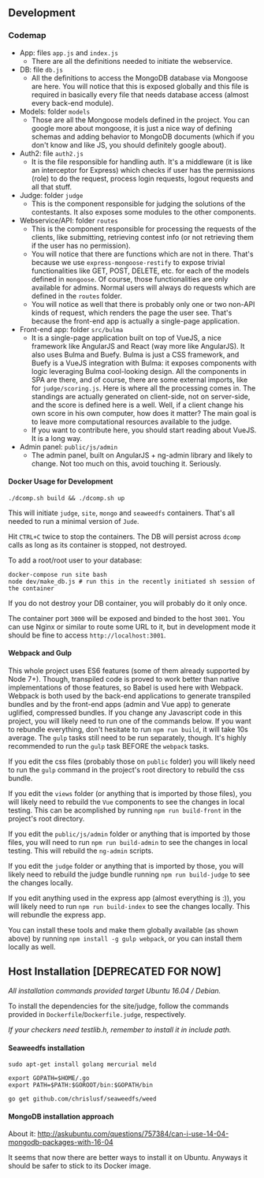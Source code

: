 ## Development

### Codemap

- App: files `app.js` and `index.js`
  - There are all the definitions needed to initiate the webservice.
- DB: file `db.js`
  - All the definitions to access the MongoDB database via Mongoose are here. You will notice that this is exposed globally and this file is required in basically every file that needs database access (almost every back-end module).
- Models: folder `models`
  - Those are all the Mongoose models defined in the project. You can google more about mongoose, it is just a nice way of defining schemas and adding behavior to MongoDB documents (which if you don't know and like JS, you should definitely google about).
- Auth2: file `auth2.js`
  - It is the file responsible for handling auth. It's a middleware (it is like an interceptor for Express) which checks if user has the permissions (role) to do the request, process login requests, logout requests and all that stuff.
- Judge: folder `judge`
  - This is the component responsible for judging the solutions of the contestants. It also exposes some modules to the other components.
- Webservice/API: folder `routes`
  - This is the component responsible for processing the requests of the clients, like submitting, retrieving contest info (or not retrieving them if the user has no permission).
  - You will notice that there are functions which are not in there. That's because we use `express-mongoose-restify` to expose trivial functionalities like GET, POST, DELETE, etc. for each of the models defined in `mongoose`. Of course, those functionalities are only available for admins. Normal users will always do requests which are defined in the `routes` folder.
  - You will notice as well that there is probably only one or two non-API kinds of request, which renders the page the user see. That's because the front-end app is actually a single-page application.
- Front-end app: folder `src/bulma`
  - It is a single-page application built on top of VueJS, a nice framework like AngularJS and React (way more like AngularJS). It also uses Bulma and Buefy. Bulma is just a CSS framework, and Buefy is a VueJS integration with Bulma: it exposes components with logic leveraging Bulma cool-looking design. All the components in SPA are there, and of course, there are some external imports, like for `judge/scoring.js`. Here is where all the processing comes in. The standings are actually generated on client-side, not on server-side, and the score is defined here is a well. Well, if a client change his own score in his own computer, how does it matter? The main goal is to leave more computational resources available to the judge.
  - If you want to contribute here, you should start reading about VueJS. It is a long way.
- Admin panel: `public/js/admin`
  - The admin panel, built on AngularJS + ng-admin library and likely to change. Not too much on this, avoid touching it. Seriously.

#### Docker Usage for Development

```
./dcomp.sh build && ./dcomp.sh up
```

This will initiate `judge`, `site`, `mongo` and `seaweedfs` containers. That's all needed
to run a minimal version of `Jude`.

Hit `CTRL+C` twice to stop the containers. The DB will persist across `dcomp` calls
as long as its container is stopped, not destroyed.

To add a root/root user to your database:

```
docker-compose run site bash
node dev/make_db.js # run this in the recently initiated sh session of the container
```

If you do not destroy your DB container, you will probably do it only once.

The container port `3000` will be exposed and binded to the host `3001`. 
You can use Nginx or similar to route some URL to it, but in development mode
it should be fine to access `http://localhost:3001`.

#### Webpack and Gulp

This whole project uses ES6 features (some of them already supported by Node 7+). Though,
transpiled code is proved to work better than native implementations of those features, so
Babel is used here with Webpack. Webpack is both used by the back-end applications to
generate transpiled bundles and by the front-end apps (admin and Vue app) to generate
uglified, compressed bundles. If you change any Javascript code in this project, you will
likely need to run one of the commands below. If you want to rebundle everything, don't
hesitate to run `npm run build`, it will take 10s average. The `gulp` tasks still need
to be run separately, though. It's highly recommended to run the `gulp` task BEFORE
the `webpack` tasks.

If you edit the css files (probably those on `public` folder) you will likely
need to run the `gulp` command in the project's root directory to rebuild the
css bundle.

If you edit the `views` folder (or anything that is imported by those files), you will
likely need to rebuild the `Vue` components to see the changes in local testing. 
This can be acomplished by running `npm run build-front` in the project's root directory.

If you edit the `public/js/admin` folder or anything that is imported by those files,
you will need to run `npm run build-admin` to see the changes in local testing.
This will rebuild the `ng-admin` scripts.

If you edit the `judge` folder or anything that is imported by those, you will likely
need to rebuild the judge bundle running `npm run build-judge` to see the changes
locally.

If you edit anything used in the express app (almost everything is :)), you will
likely need to run `npm run build-index` to see the changes locally. This will
rebundle the express app.

You can install these tools and make them globally available (as shown above)
by running `npm install -g gulp webpack`, or you can install them locally
as well.

## Host Installation [DEPRECATED FOR NOW]

_All installation commands provided target Ubuntu 16.04 / Debian._

To install the dependencies for the site/judge, follow the commands
provided in `Dockerfile`/`Dockerfile.judge`, respectively.

_If your checkers need testlib.h, remember to install it in include path._

#### Seaweedfs installation

```
sudo apt-get install golang mercurial meld

export GOPATH=$HOME/.go
export PATH=$PATH:$GOROOT/bin:$GOPATH/bin

go get github.com/chrislusf/seaweedfs/weed
```

#### MongoDB installation approach

About it: http://askubuntu.com/questions/757384/can-i-use-14-04-mongodb-packages-with-16-04

It seems that now there are better ways to install it on Ubuntu. Anyways it should be safer
to stick to its Docker image.
